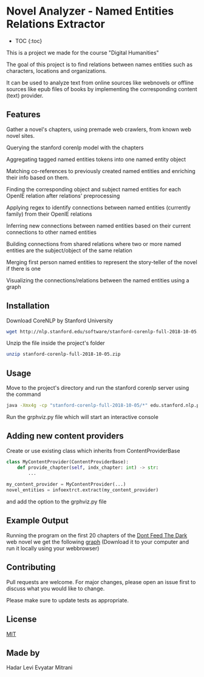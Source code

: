 # Novel Analyzer - Named Entities Relations Extractor

* TOC
{:toc}

This is a project we made for the course "Digital Humanities"

The goal of this project is to find relations between names entities such as 
characters, locations and organizations.

It can be used to analyze text from online sources like webnovels or offline 
sources like epub files of books by implementing the corresponding content (text) provider.

## Features
Gather a novel's chapters, using premade web crawlers, from known web novel sites.

Querying the stanford corenlp model with the chapters

Aggregating tagged named entities tokens into one named entity object

Matching co-references to previously created named entities and enriching their info based on them.

Finding the corresponding object and subject named entities for each OpenIE relation after relations' preprocessing 

Applying regex to identify connections between named entities (currently family) from their OpenIE relations  

Inferring new connections between named entities based on their current connections to other named entities

Building connections from shared relations where two or more named entities are the subject/object of the same relation

Merging first person named entities to represent the story-teller of the novel if there is one

Visualizing the connections/relations between the named entities using a graph

## Installation
Download CoreNLP by Stanford University
```bash
wget http://nlp.stanford.edu/software/stanford-corenlp-full-2018-10-05.zip
```
Unzip the file inside the project's folder
```bash
unzip stanford-corenlp-full-2018-10-05.zip
```


## Usage
Move to the project's directory and run the stanford corenlp server using the command
```bash
java -Xmx4g -cp "stanford-corenlp-full-2018-10-05/*" edu.stanford.nlp.pipeline.StanfordCoreNLPServer -port 9000
```
Run the grphviz.py file which will start an interactive console

## Adding new content providers
Create or use existing class which inherits from ContentProviderBase

```python
class MyContentProvider(ContentProviderBase):
    def provide_chapter(self, indx_chapter: int) -> str:
        ...
        
my_content_provider = MyContentProvider(...)
novel_entities = infoextrct.extract(my_content_provider)
```

and add the option to the grphviz.py file

## Example Output
Running the program on the first 20 chapters of the
[Dont Feed The Dark](https://www.royalroad.com/fiction/6245/dont-feed-the-dark) 
web novel we get the following
[graph](dont-feed-the-dark.html)
(Download it to your computer and run it locally using your webbrowser)

## Contributing
Pull requests are welcome. For major changes, please open an issue first to discuss what you would like to change.

Please make sure to update tests as appropriate.

## License
[MIT](https://choosealicense.com/licenses/mit/)


## Made by
Hadar Levi
Evyatar Mitrani
